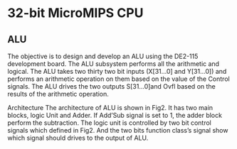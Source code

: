 # 32-bit MicroMIPS CPU

## ALU 

The objective is to design and develop an ALU using the DE2-115 development board. The ALU subsystem performs all the arithmetic and logical. The ALU takes two thirty two bit inputs (X[31...0] and Y[31...0]) and performs an arithmetic operation on them based on the value of the Control signals. The ALU drives the two outputs S[31...0]and Ovfl based on the results of the arithmetic operation.


Architecture
The architecture of ALU is shown in Fig2. It has two main blocks, logic Unit and Adder. If Add’Sub signal is set to 1, the adder block perform the subtraction. The logic unit is controlled by two bit control signals which defined in Fig2. And the two bits function class’s signal show which signal should drives to the output of ALU.

